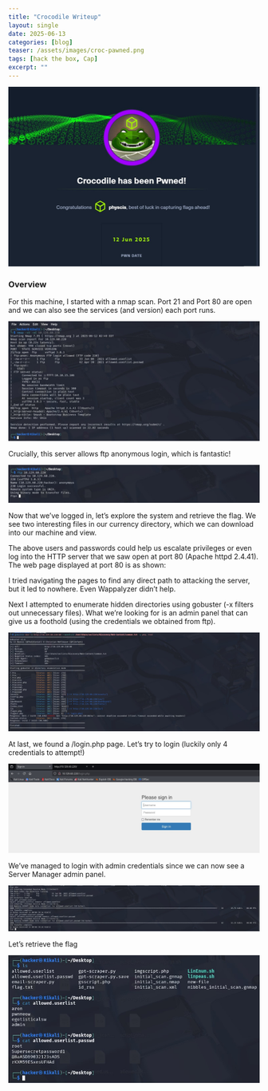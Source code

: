 ```yaml
---
title: "Crocodile Writeup"
layout: single
date: 2025-06-13
categories: [blog]
teaser: /assets/images/croc-pawned.png
tags: [hack the box, Cap]
excerpt: ""
---
```


![Crocodile](/assets/images/croc-pawned.png)

### Overview

For this machine, I started with a nmap scan. Port 21 and Port 80 are open and we can also see the services (and version) each port runs.

<img src="/assets/images/croc-nmap.png" alt="Nmap Scan" style="max-width:100%;">

Crucially, this server allows ftp anonymous login, which is fantastic!

<img src="/assets/images/croc-anon.png" alt="Anonymous login" style="max-width:100%;">

Now that we’ve logged in, let’s explore the system and retrieve the flag. We see two interesting files in our currency directory, which we can download into our machine and view.

The above users and passwords could help us escalate privileges or even log into the HTTP server that we saw open at port 80 (Apache httpd 2.4.41). The web page displayed at port 80 is as shown:

I tried navigating the pages to find any direct path to attacking the server, but it led to nowhere. Even Wappalyzer didn’t help.

Next I attempted to enumerate hidden directories using gobuster (-x filters out unnecessary files). What we’re looking for is an admin panel that can give us a foothold (using the credentials we obtained from ftp).

<img src="/assets/images/croc-gobuster.png" alt="Gobuster" style="max-width:100%;">

At last, we found a /login.php page. Let’s try to login (luckily only 4 credentials to attempt!)

<img src="/assets/images/croc-login.png" alt="Login" style="max-width:100%;">

We’ve managed to login with admin credentials since we can now see a Server Manager admin panel.

<img src="/assets/images/crco-dir.png" alt="Directories" style="max-width:100%;">

Let’s retrieve the flag

<img src="/assets/images/croc-cat.png" alt="Flags" style="max-width:100%;">
